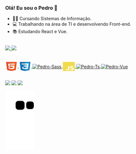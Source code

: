 ### Olá! Eu sou o Pedro 👋

- 👨‍🎓 Cursando Sistemas de Informação.
- 💻 Trabalhando na área de TI e desenvolvendo Front-end.
- 📚 Estudando React e Vue.

<br>
<div>
  <a href="https://github.com/PedroFFigueiredo">
  <img height="160em" src="https://github-readme-stats.vercel.app/api?username=PedroFFigueiredo&show_icons=true&theme=slateorange&include_all_commits=true&count_private=true"/>
  <img height="160em" src="https://github-readme-stats.vercel.app/api/top-langs/?username=PedroFFigueiredo&layout=compact&langs_count=7&theme=slateorange"/>
</div>
<br>  
<div style="display: inline_block"><br>
  <img align="center" alt="Pedro-HTML" height="30" width="40" src="https://raw.githubusercontent.com/devicons/devicon/master/icons/html5/html5-original.svg">
  <img align="center" alt="Pedro-CSS" height="30" width="40" src="https://raw.githubusercontent.com/devicons/devicon/master/icons/css3/css3-original.svg">
  <img align="center" alt="Pedro-Sass" height="30" width="40" src="https://cdn.jsdelivr.net/gh/devicons/devicon/icons/sass/sass-original.svg" />
  <img align="center" alt="Pedro-Js" height="30" width="40" src="https://raw.githubusercontent.com/devicons/devicon/master/icons/javascript/javascript-plain.svg">
  <img align="center" alt="Pedro-Ts" height="30" width="40" src="https://cdn.jsdelivr.net/gh/devicons/devicon/icons/typescript/typescript-original.svg" />
  <img  align="center" alt="Pedro-Vue" height="30" width="40" src="https://cdn.jsdelivr.net/gh/devicons/devicon/icons/vuejs/vuejs-original.svg" />
  <!-- <img align="center" alt="Pedro-React" height="30" width="40" src="https://raw.githubusercontent.com/devicons/devicon/master/icons/react/react-original.svg"> -->
</div>

##
  
<div> 
  <a href="https://www.instagram.com/pedroh.ffigueiredo" target="_blank"><img src="https://img.shields.io/badge/-Instagram-%23E4405F?style=for-the-badge&logo=instagram&logoColor=white" target="_blank"></a>
  <a href = "mailto:pedrohenrifagundesfigueiredo@gmail.com"><img src="https://img.shields.io/badge/-Gmail-%23333?style=for-the-badge&logo=gmail&logoColor=white" target="_blank"></a>
  <a href="https://www.linkedin.com/in/pedro-henrique-fagundes-figueiredo-931aa6194" target="_blank"><img src="https://img.shields.io/badge/-LinkedIn-%230077B5?style=for-the-badge&logo=linkedin&logoColor=white" target="_blank"></a> 
 
  ![Snake animation](https://github.com/PedroFFigueiredo/PedroFFigueiredo/blob/output/github-contribution-grid-snake.svg)
 
</div>  
  
